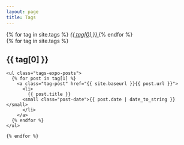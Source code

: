 ```yaml
---
layout: page
title: Tags
---
```


<div class="tags-main">
  <div class="tags-expo-list">
    {% for tag in site.tags %}
		<a href="/menu/taglist#{{ tag[0] | slugify }}" class="simple-tag">
			<i class="fa fa-tag" aria-hidden="true">
				{{ tag[0] }}
			</i>
		</a>
    {% endfor %}
  </div>

  <div class="tags-postlist">
    {% for tag in site.tags %}
    <h2 id="{{ tag[0] | slugify }}">{{ tag[0] }}</h2>
    
    <ul class="tags-expo-posts">
      {% for post in tag[1] %}
        <a class="tag-post" href="{{ site.baseurl }}{{ post.url }}">
		  <li>
			{{ post.title }}
		  <small class="post-date">{{ post.date | date_to_string }}</small>
		  </li>
        </a>
      {% endfor %}
    </ul>
    
    {% endfor %}
  </div>
</div>
